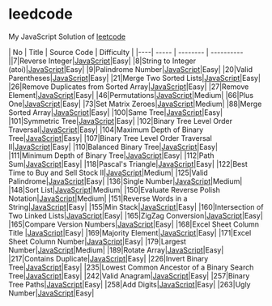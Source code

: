 leedcode
========
My JavaScript Solution of [leetcode](http://oj.leetcode.com/problems/)


| No | Title | Source Code | Difficulty |
|----| ----- | -------- | ---------- ||7|Reverse Integer|[JavaScript](https://github.com/duteng/leedcode/tree/master/Algorithms/Reverse%20Integer)|Easy|
|8|String to Integer (atoi)|[JavaScript](https://github.com/duteng/leedcode/tree/master/Algorithms/String%20to%20Integer%20(atoi))|Easy|
|9|Palindrome Number|[JavaScript](https://github.com/duteng/leedcode/tree/master/Algorithms/Palindrome%20Number)|Easy|
|20|Valid Parentheses|[JavaScript](https://github.com/duteng/leedcode/tree/master/Algorithms/Valid%20Parentheses)|Easy|
|21|Merge Two Sorted Lists|[JavaScript](https://github.com/duteng/leedcode/tree/master/Algorithms/Merge%20Two%20Sorted%20Lists)|Easy|
|26|Remove Duplicates from Sorted Array|[JavaScript](https://github.com/duteng/leedcode/tree/master/Algorithms/Remove%20Duplicates%20from%20Sorted%20Array)|Easy|
|27|Remove Element|[JavaScript](https://github.com/duteng/leedcode/tree/master/Algorithms/Remove%20Element)|Easy|
|46|Permutations|[JavaScript](https://github.com/duteng/leedcode/tree/master/Algorithms/Permutations)|Medium|
|66|Plus One|[JavaScript](https://github.com/duteng/leedcode/tree/master/Algorithms/Plus%20One)|Easy|
|73|Set Matrix Zeroes|[JavaScript](https://github.com/duteng/leedcode/tree/master/Algorithms/Set%20Matrix%20Zeroes)|Medium|
|88|Merge Sorted Array|[JavaScript](https://github.com/duteng/leedcode/tree/master/Algorithms/Merge%20Sorted%20Array)|Easy|
|100|Same Tree|[JavaScript](https://github.com/duteng/leedcode/tree/master/Algorithms/Same%20Tree)|Easy|
|101|Symmetric Tree|[JavaScript](https://github.com/duteng/leedcode/tree/master/Algorithms/Symmetric%20Tree)|Easy|
|102|Binary Tree Level Order Traversal|[JavaScript](https://github.com/duteng/leedcode/tree/master/Algorithms/Binary%20Tree%20Level%20Order%20Traversal)|Easy|
|104|Maximum Depth of Binary Tree|[JavaScript](https://github.com/duteng/leedcode/tree/master/Algorithms/Maximum%20Depth%20of%20Binary%20Tree)|Easy|
|107|Binary Tree Level Order Traversal II|[JavaScript](https://github.com/duteng/leedcode/tree/master/Algorithms/Binary%20Tree%20Level%20Order%20Traversal%20II)|Easy|
|110|Balanced Binary Tree|[JavaScript](https://github.com/duteng/leedcode/tree/master/Algorithms/Balanced%20Binary%20Tree)|Easy|
|111|Minimum Depth of Binary Tree|[JavaScript](https://github.com/duteng/leedcode/tree/master/Algorithms/Minimum%20Depth%20of%20Binary%20Tree)|Easy|
|112|Path Sum|[JavaScript](https://github.com/duteng/leedcode/tree/master/Algorithms/Path%20Sum)|Easy|
|118|Pascal's Triangle|[JavaScript](https://github.com/duteng/leedcode/tree/master/Algorithms/Pascal's%20Triangle)|Easy|
|122|Best Time to Buy and Sell Stock II|[JavaScript](https://github.com/duteng/leedcode/tree/master/Algorithms/Best%20Time%20to%20Buy%20and%20Sell%20Stock%20II)|Medium|
|125|Valid Palindrome|[JavaScript](https://github.com/duteng/leedcode/tree/master/Algorithms/Valid%20Palindrome)|Easy|
|136|Single Number|[JavaScript](https://github.com/duteng/leedcode/tree/master/Algorithms/Single%20Number)|Medium|
|148|Sort List|[JavaScript](https://github.com/duteng/leedcode/tree/master/Algorithms/Sort%20List)|Medium|
|150|Evaluate Reverse Polish Notation|[JavaScript](https://github.com/duteng/leedcode/tree/master/Algorithms/Evaluate%20Reverse%20Polish%20Notation)|Medium|
|151|Reverse Words in a String|[JavaScript](https://github.com/duteng/leedcode/tree/master/Algorithms/Reverse%20Words%20in%20a%20String)|Easy|
|155|Min Stack|[JavaScript](https://github.com/duteng/leedcode/tree/master/Algorithms/Min%20Stack)|Easy|
|160|Intersection of Two Linked Lists|[JavaScript](https://github.com/duteng/leedcode/tree/master/Algorithms/Intersection%20of%20Two%20Linked%20Lists)|Easy|
|165|ZigZag Conversion|[JavaScript](https://github.com/duteng/leedcode/tree/master/Algorithms/ZigZag%20Conversion)|Easy|
|165|Compare Version Numbers|[JavaScript](https://github.com/duteng/leedcode/tree/master/Algorithms/Compare%20Version%20Numbers)|Easy|
|168|Excel Sheet Column Title |[JavaScript](https://github.com/duteng/leedcode/tree/master/Algorithms/Excel%20Sheet%20Column%20Title%20)|Easy|
|169|Majority Element|[JavaScript](https://github.com/duteng/leedcode/tree/master/Algorithms/Majority%20Element)|Easy|
|171|Excel Sheet Column Number|[JavaScript](https://github.com/duteng/leedcode/tree/master/Algorithms/Excel%20Sheet%20Column%20Number)|Easy|
|179|Largest Number|[JavaScript](https://github.com/duteng/leedcode/tree/master/Algorithms/Largest%20Number)|Medium|
|189|Rotate Array|[JavaScript](https://github.com/duteng/leedcode/tree/master/Algorithms/Rotate%20Array)|Easy|
|217|Contains Duplicate|[JavaScript](https://github.com/duteng/leedcode/tree/master/Algorithms/Contains%20Duplicate)|Easy|
|226|Invert Binary Tree|[JavaScript](https://github.com/duteng/leedcode/tree/master/Algorithms/Invert%20Binary%20Tree)|Easy|
|235|Lowest Common Ancestor of a Binary Search Tree|[JavaScript](https://github.com/duteng/leedcode/tree/master/Algorithms/Lowest%20Common%20Ancestor%20of%20a%20Binary%20Search%20Tree)|Easy|
|242|Valid Anagram|[JavaScript](https://github.com/duteng/leedcode/tree/master/Algorithms/Valid%20Anagram)|Easy|
|257|Binary Tree Paths|[JavaScript](https://github.com/duteng/leedcode/tree/master/Algorithms/Binary%20Tree%20Paths)|Easy|
|258|Add Digits|[JavaScript](https://github.com/duteng/leedcode/tree/master/Algorithms/Add%20Digits)|Easy|
|263|Ugly Number|[JavaScript](https://github.com/duteng/leedcode/tree/master/Algorithms/Ugly%20Number)|Easy|
